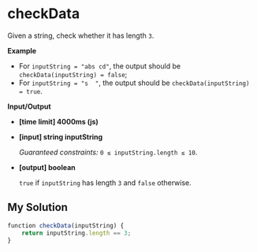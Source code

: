 # checkData
﻿Given a string, check whether it has length `3`.

**Example**

*   For `inputString = "abs cd"`, the output should be
    `checkData(inputString) = false`;
*   For `inputString = "s  "`, the output should be
    `checkData(inputString) = true`.

**Input/Output**

*   **[time limit] 4000ms (js)**

*   **[input] string inputString**

    _Guaranteed constraints:_
    `0 ≤ inputString.length ≤ 10`.

*   **[output] boolean**

    `true` if `inputString` has length `3` and `false` otherwise.


## My Solution
```javascript
﻿function checkData(inputString) {
    return inputString.length == 3;
}
​
```
